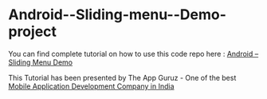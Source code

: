 Android--Sliding-menu--Demo-project
===================================


You can find complete tutorial on how to use this code repo here : <a href="http://www.theappguruz.com/blog/android-sliding-menu-demo">Android – Sliding Menu Demo</a>

This Tutorial has been presented by The App Guruz - One of the best <a href="http://www.theappguruz.com/mobile-application-development/">Mobile Application Development Company in India</a>
